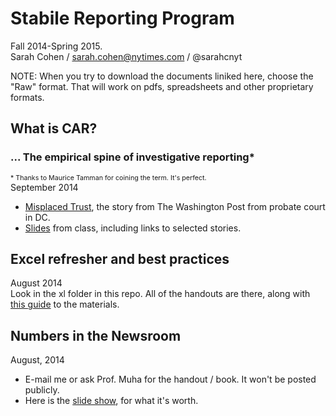 Stabile Reporting Program
=======

Fall 2014-Spring 2015.<br>
Sarah Cohen / sarah.cohen@nytimes.com / @sarahcnyt

NOTE: When you try to download the documents liniked here, choose the "Raw" format. That will work on pdfs, spreadsheets and other proprietary formats.

## What is CAR? ##
### ... The empirical spine of investigative reporting* ###
<span style="font-size:8pt;">\* Thanks to Maurice Tamman for coining the term. It's perfect.</span><br>
September 2014 <br>

* [Misplaced Trust](https://dl.dropboxusercontent.com/u/26514347/story_pdfs/guardians.pdf), the story from The Washington Post from probate court in DC.
* [Slides]() from class, including links to selected stories.


## Excel refresher and best practices ##
August 2014 <br>
Look in the xl folder in this repo. All of the handouts are there, along with [this guide](https://github.com/sarahcnyt/stabile/blob/master/xl/readme.md) to the materials.

## Numbers in the Newsroom ##
August, 2014<br>

* E-mail me or ask Prof. Muha for the handout / book. It won't be posted publicly.
* Here is the [slide show](http://slides.com/sarahcnyt/numbers-in-the-newsroom/#/), for what it's worth.

